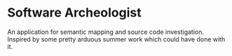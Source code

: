 # Software Archeologist

An application for semantic mapping and source code investigation.
Inspired by some pretty arduous summer work which could have done with it.
